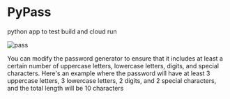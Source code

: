 # PyPass
python app to test build and cloud run 



![pass](https://github.com/Mouhamed-dridi/PyPass/assets/53900924/0a0a25f0-c8bf-4786-a9d8-9ec090e24d1a)


You can modify the password generator to ensure that it includes at least a certain number of uppercase letters, lowercase letters, digits, and special characters. Here's an example where the password will have at least 3 uppercase letters, 3 lowercase letters, 2 digits, and 2 special characters, and the total length will be 10 characters

